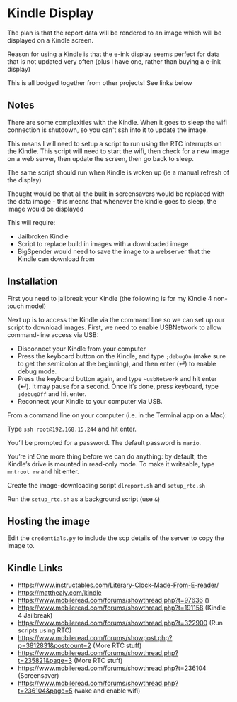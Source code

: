 # Kindle Display

The plan is that the report data will be rendered to an image which will be displayed on a Kindle screen.

Reason for using a Kindle is that the e-ink display seems perfect for data that is not updated very often (plus I have one, rather than buying a e-ink display)

This is all bodged together from other projects! See links below

## Notes

There are some complexities with the Kindle. When it goes to sleep the wifi connection is shutdown, so you can't ssh into it to update the image.

This means I will need to setup a script to run using the RTC interrupts on the Kindle. This script will need to start the wifi, then check for a new image on a web server, then update the screen, then go back to sleep.

The same script should run when Kindle is woken up (ie a manual refresh of the display)

Thought would be that all the built in screensavers would be replaced with the data image - this means that whenever the kindle goes to sleep, the image would be displayed

This will require:

- Jailbroken Kindle
- Script to replace build in images with a downloaded image
- BigSpender would need to save the image to a webserver that the Kindle can download from

## Installation

First you need to jailbreak your Kindle (the following is for my Kindle 4 non-touch model)

Next up is to access the Kindle via the command line so we can set up our script to download images. First, we need to enable USBNetwork to allow command-line access via USB:

- Disconnect your Kindle from your computer
- Press the keyboard button on the Kindle, and type `;debugOn` (make sure to get the semicolon at the beginning), and then enter (↵) to enable debug mode.
- Press the keyboard button again, and type `~usbNetwork` and hit enter (↵). It may pause for a second. Once it’s done, press keyboard, type `;debugOff` and hit enter.
- Reconnect your Kindle to your computer via USB.

From a command line on your computer (i.e. in the Terminal app on a Mac):

Type `ssh root@192.168.15.244` and hit enter.

You’ll be prompted for a password. The default password is `mario`.

You’re in! One more thing before we can do anything: by default, the Kindle’s drive is mounted in read-only mode. To make it writeable, type `mntroot rw` and hit enter.

Create the image-downloading script `dlreport.sh` and `setup_rtc.sh`

Run the `setup_rtc.sh` as a background script (use `&`)

## Hosting the image

Edit the `credentials.py` to include the scp details of the server to copy the image to.



## Kindle Links

- https://www.instructables.com/Literary-Clock-Made-From-E-reader/
- https://matthealy.com/kindle
- https://www.mobileread.com/forums/showthread.php?t=97636 ()
- https://www.mobileread.com/forums/showthread.php?t=191158 (Kindle 4 Jailbreak)
- https://www.mobileread.com/forums/showthread.php?t=322900 (Run scripts using RTC)
- https://www.mobileread.com/forums/showpost.php?p=3812831&postcount=2 (More RTC stuff)
- https://www.mobileread.com/forums/showthread.php?t=235821&page=3 (More RTC stuff)
- https://www.mobileread.com/forums/showthread.php?t=236104 (Screensaver)
- https://www.mobileread.com/forums/showthread.php?t=236104&page=5 (wake and enable wifi)